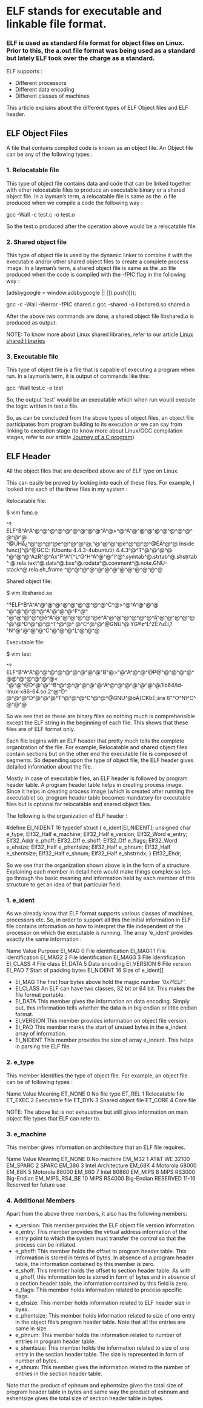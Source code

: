 # ELF stands for executable and linkable file format.

### ELF is used as standard file format for object files on Linux. Prior to this, the a.out file format was being used as a standard but lately ELF took over the charge as a standard.  
  
ELF supports :

* Different processors
* Different data encoding
* Different classes of machines

This article explains about the different types of ELF Object files and ELF header.

ELF Object Files
----------------

A file that contains compiled code is known as an object file. An Object file can be any of the following types :

### 1\. Relocatable file

This type of object file contains data and code that can be linked together with other relocatable files to produce an executable binary or a shared object file. In a layman’s term, a relocatable file is same as the .o file produced when we compile a code the following way :

 gcc -Wall -c test.c -o test.o

So the test.o produced after the operation above would be a relocatable file.

### 2\. Shared object file

This type of object file is used by the dynamic linker to combine it with the executable and/or other shared object files to create a complete process image. In a layman’s term, a shared object file is same as the .so file produced when the code is compiled with the -fPIC flag in the following way :

(adsbygoogle = window.adsbygoogle || \[\]).push({});

gcc -c -Wall -Werror -fPIC shared.c
gcc -shared -o libshared.so shared.o

After the above two commands are done, a shared object file libshared.o is produced as output.

NOTE: To know more about Linux shared libraries, refer to our article [Linux shared libraries](https://www.thegeekstuff.com/2012/06/linux-shared-libraries/)

### 3\. Executable file

This type of object file is a file that is capable of executing a program when run. In a layman’s term, it is output of commands like this:

 gcc -Wall test.c -o test

So, the output ‘test’ would be an executable which when run would execute the logic written in test.c file.

So, as can be concluded from the above types of object files, an object file participates from program building to its execution or we can say from linking to execution stage (to know more about Linux/GCC compilation stages, refer to our article [Journey of a C program](https://www.thegeekstuff.com/2011/10/c-program-to-an-executable/)).

ELF Header
----------

All the object files that are described above are of ELF type on Linux.

This can easily be proved by looking into each of these files. For example, I looked into each of the three files in my system :

Relocatable file:

 $ vim func.o

^?ELF^B^A^A^@^@^@^@^@^@^@^@^@^A^@>^@^A^@^@^@^@^@^@^@^@^@^@^@
^@UHå¿^@^@^@^@è^@^@^@^@¸^@^@^@^@è^@^@^@^@ÉÃ^@^@
 Inside func()^@^@GCC: (Ubuntu 4.4.3-4ubuntu5) 4.4.3^@^T^@^@^@^@
^@^@^@^AzR^@^Ax^P^A^\[^L^G^H^A^@^@^\\^@^.symtab^@.strtab^@.shstrtab^
@.rela.text^@.data^@.bss^@.rodata^@.comment^@.note.GNU-stack^@.rela.eh_frame
^@^@^@^@^@^@^@^@^@^@^@^@^@

Shared object file:

$ vim libshared.so

^?ELF^B^A^A^@^@^@^@^@^@^@^@^@^C^@>^@^A^@^@^@ ^@^@^@^@^@^A^@^@^@^F^@^
^@^@^@^@^@è^A^@^@^@^@^@^@è^A^@^@^@^@^@^@^A^@^@^@^@^@^@^@^D^@^@^@^T^@^@^
@^C^@^@^@GNU^@·YG®z^L^ZÊ7uÈí,?^N^@^@^@^@^C^@^@^@^L^@^@^@

Executable file:

$ vim test

^?ELF^B^A^A^@^@^@^@^@^@^@^@^@^B^@>^@^A^@^@^@P@^@^@^@^@^@@^@^@^@^@^@<
^@^@^@D^@^@^^B^@^@^@^@^@^@^A^@^@^@^@^@^@^@/lib64/ld-linux-x86-64.so.2^@^D^
@^@^@^D^@^@^@^T^@^@^@^C^@^@^@GNU^@òÁ}CKbE;ära`6"^O^N\\^C^@^@^@

So we see that as these are binary files so nothing much is comprehensible except the ELF string in the beginning of each file. This shows that these files are of ELF format only.

Each file begins with an ELF header that pretty much tells the complete organization of the file. For example, Relocatable and shared object files contain sections but on the other end the executable file is composed of segments. So depending upon the type of object file, the ELF header gives detailed information about the file.

Mostly in case of executable files, an ELF header is followed by program header table. A program header table helps in creating process image. Since it helps in creating process image (which is created after running the executable) so, program header table becomes mandatory for executable files but is optional for relocatable and shared object files.

The following is the organization of ELF header :

#define EI_NIDENT 16
typedef struct {
e\_ident\[EI\_NIDENT\];
unsigned char e_type;
Elf32\_Half e\_machine;
Elf32\_Half e\_version;
Elf32\_Word e\_entry;
Elf32\_Addr e\_phoff;
Elf32\_Off e\_shoff;
Elf32\_Off e\_flags;
Elf32\_Word e\_ehsize;
Elf32\_Half e\_phentsize;
Elf32\_Half e\_phnum;
Elf32\_Half e\_shentsize;
Elf32\_Half e\_shnum;
Elf32\_Half e\_shstrndx;
} Elf32_Ehdr;

So we see that the organization shown above is in the form of a structure. Explaining each member in detail here would make things complex so lets go through the basic meaning and information held by each member of this structure to get an idea of that particular field.

### 1\. e_ident

As we already know that ELF format supports various classes of machines, processors etc. So, in order to support all this the initial information in ELF file contains information on how to interpret the file independent of the processor on which the executable is running. The array ‘e_ident’ provides exactly the same information :

Name     Value      Purpose
EI_MAG     0          File identification
EI_MAG1    1          File identification
EI_MAG2    2          File identification
EI_MAG3    3          File identification
EI_CLASS   4          File class
EI_DATA    5          Data encoding
EI_VERSION 6          File version
EI_PAD     7          Start of padding bytes
EI\_NIDENT  16         Size of e\_ident\[\]

* EI_MAG The first four bytes above hold the magic number ‘0x7fELF’.
* EI_CLASS An ELF can have two classes, 32 bit or 64 bit. This makes the file format portable.
* EI_DATA This member gives the information on data encoding. Simply put, this information tells whether the data is in big endian or little endian format.
* EI_VERSION This member provides information on object file version.
* EI\_PAD This member marks the start of unused bytes in the e\_indent array of information.
* EI\_NIDENT This member provides the size of array e\_indent. This helps in parsing the ELF file.

### 2\. e_type

This member identifies the type of object file. For example, an object file can be of following types :

Name    Value    Meaning
ET_NONE  0       No file type
ET_REL   1       Relocatable file
ET_EXEC  2       Executable file
ET_DYN   3       Shared object file
ET_CORE  4       Core file

NOTE: The above list is not exhaustive but still gives information on main object file types that ELF can refer to.

### 3\. e_machine

This member gives information on architecture that an ELF file requires.

Name            Value      Meaning
ET_NONE           0          No machine
EM_M32            1          AT&T WE 32100
EM_SPARC          2          SPARC
EM_386            3          Intel Architecture
EM_68K            4          Motorola 68000
EM_88K            5          Motorola 88000
EM_860            7          Intel 80860
EM_MIPS           8          MIPS RS3000 Big-Endian
EM\_MIPS\_RS4_BE   10          MIPS RS4000 Big-Endian
RESERVED       11-16         Reserved for future use

### 4\. Additional Members

Apart from the above three members, it also has the following members:

* e_version: This member provides the ELF object file version information.
* e_entry: This member provides the virtual address information of the entry point to which the system must transfer the control so that the process can be initiated.
* e_phoff: This member holds the offset to program header table. This information is stored in terms of bytes. In absence of a program header table, the information contained by this member is zero.
* e\_shoff: This member holds the offset to section header table. As with e\_phoff, this information too is stored in form of bytes and in absence of a section header table, the information contained by this field is zero.
* e_flags: This member holds information related to process specific flags.
* e_ehsize: This member holds information related to ELF header size in byes.
* e_phentsize: This member holds information related to size of one entry in the object file’s program header table. Note that all the entries are same in size.
* e_phnum: This member holds the information related to number of entries in program header table.
* e_shentsize: This member holds the information related to size of one entry in the section header table. The size is represented in form of number of bytes.
* e_shnum: This member gives the information related to the number of entries in the section header table.

Note that the product of ephnum and ephentsize gives the total size of program header table in bytes and same way the product of eshnum and eshentsize gives the total size of section header table in bytes.
